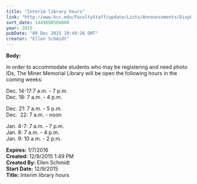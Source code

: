 ```yaml
---
title: "Interim library hours"
link: "http://www.kcc.edu/FacultyStaff/update/Lists/Announcements/DispForm.aspx?ID=2110"
sort_date: 1449690566000
year: 2015
pubDate: "09 Dec 2015 19:49:26 GMT"
creator: "Ellen Schmidt"
---
```


<div><b>Body:</b> <div class="ExternalClass262081DECEFA4477A383377B17D1A906"><p>​In order to accommodate students who may be registering and need photo IDs, The Miner Memorial Library will be open the following hours in the coming weeks:</p>
<p>Dec. 14-17:7 a.m. - 7 p.m.  <br />Dec. 18: 7 a.m. - 4 p.m.</p>
<p>Dec. 21: 7 a.m. - 5 p.m.<br />Dec.  22: 7 a.m. - noon</p>
<p>Jan. 4-7: 7 a.m. - 7 p.m.<br />Jan. 8: 7 a.m. - 4 p.m.<br />Jan. 9: 10 a.m. - 2 p.m.</p></div></div>
<div><b>Expires:</b> 1/7/2016</div>
<div><b>Created:</b> 12/9/2015 1:49 PM</div>
<div><b>Created By:</b> Ellen Schmidt</div>
<div><b>Start Date:</b> 12/9/2015</div>
<div><b>Title:</b> Interim library hours</div>
